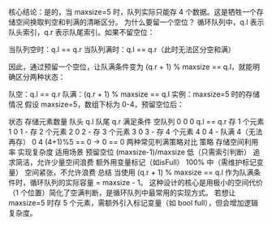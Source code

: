 核心结论：是的，当 maxsize=5 时，队列实际只能存 4 个数据。这是牺牲一个存储空间换取判空和判满的清晰区分。
为什么要留一个空位？
循环队列中，q.l 表示队头索引，q.r 表示队尾索引。如果不留空位：

当队列空时：q.l == q.r
当队列满时：q.l == q.r（此时无法区分空和满）

因此，通过预留一个空位，让队满条件变为 (q.r + 1) % maxsize == q.l，就能明确区分两种状态：

队空：q.l == q.r
队满：(q.r + 1) % maxsize == q.l
实例：maxsize=5 时的存储情况
假设 maxsize=5，数组下标为 0-4，预留空位后：

状态	存储元素数量	队头 q.l	队尾 q.r	满足条件
空队列	0	0	0	q.l == q.r
存 1 个元素	1	0	1	-
存 2 个元素	2	0	2	-
存 3 个元素	3	0	3	-
存 4 个元素	4	0	4	-
队满	4（无法再存）	0	4	(4+1)%5 == 0 → 0 == 0
两种常见判满策略对比
策略	存储空间利用率	实现复杂度	适用场景
预留空位	(maxsize-1)/maxsize	低（只需索引判断）	追求简洁，允许少量空间浪费
额外用变量标记（如isFull）	100%	中（需维护标记变量）	空间紧张，不允许浪费
总结
当使用 (q.r + 1) % maxsize == q.l 作为队满条件时，循环队列的实际容量 = maxsize - 1。
这种设计的核心是用极小的空间代价（1 个位置）简化了空满判断，是循环队列中最常用的实现方式。
若想让 maxsize=5 时存 5 个元素，需额外引入标记变量（如 bool full），但会增加逻辑复杂度。